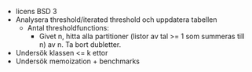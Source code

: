 
- licens BSD 3
- Analysera threshold/iterated threshold och uppdatera tabellen
	- Antal thresholdfunctions:
		- Givet n, hitta alla partitioner (listor av tal >= 1 som summeras till n) av n. Ta bort dubletter.
- Undersök klassen <= k ettor
- Undersök memoization + benchmarks